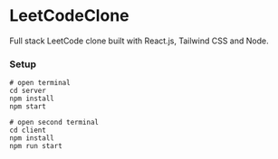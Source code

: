 # LeetCodeClone

Full stack LeetCode clone built with React.js, Tailwind CSS and Node.

### Setup

```
# open terminal
cd server
npm install
npm start

# open second terminal
cd client
npm install
npm run start
```
